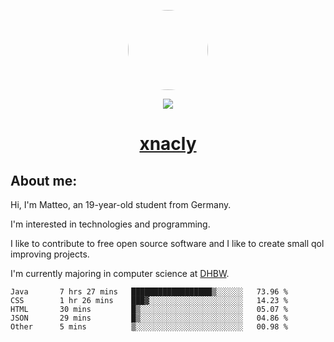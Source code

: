 <p align="center">
  <img style="border-radius: 100px" width="128" height="128" src="https://avatars.githubusercontent.com/u/47723417?v=4"/>
</p>
<p align="center">
  <img src="https://komarev.com/ghpvc/?username=xnacly&&style=flat-square"/>
</p>

<h1 align="center"><a href="https://xnacly.me"> xnacly</a> </h1>

<h2> About me:</h2>

<p>Hi, I'm Matteo, an 19-year-old student from Germany. </p>
<p>I'm interested in technologies and programming.</p>
<p>I like to contribute to free open source software and I like to create small qol improving projects.</p>
<p>I'm currently majoring in computer science at <a href="https://www.dhbw.de/startseite">DHBW</a>.</p>

<!--START_SECTION:waka-->

```text
Java       7 hrs 27 mins   ██████████████████▒░░░░░░   73.96 %
CSS        1 hr 26 mins    ███▓░░░░░░░░░░░░░░░░░░░░░   14.23 %
HTML       30 mins         █▒░░░░░░░░░░░░░░░░░░░░░░░   05.07 %
JSON       29 mins         █▒░░░░░░░░░░░░░░░░░░░░░░░   04.86 %
Other      5 mins          ▒░░░░░░░░░░░░░░░░░░░░░░░░   00.98 %
```

<!--END_SECTION:waka-->
